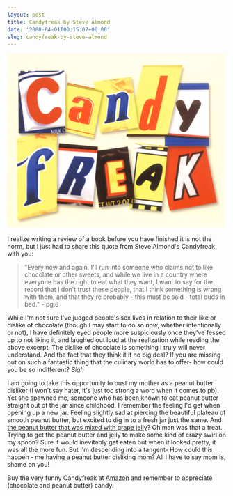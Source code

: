 ```yaml
---
layout: post
title: Candyfreak by Steve Almond
date: '2008-04-01T00:15:07+00:00'
slug: candyfreak-by-steve-almond
---
```

<img src='/images/uploads/2008/03/candyfreak.gif' alt='candyfreak by Steve Almond' class="yellowborder" />

I realize writing a review of a book before you have finished it is not the norm, but I just had to share this quote from Steve Almond's Candyfreak with you:



<blockquote>"Every now and again, I'll run into someone who claims not to like chocolate or other sweets, and while we live in a country where everyone has the right to eat what they want, I want to say for the record that I don't trust these people, that I think something is wrong with them, and that they're probably - this must be said - total duds in bed." - pg.8</blockquote>



While I'm not sure I've judged people's sex lives in relation to their like or dislike of chocolate (though I may start to do so <em>now</em>, whether intentionally or not), I have definitely eyed people more suspiciously once they've fessed up to not liking it, and laughed out loud at the realization while reading the above excerpt. The dislike of chocolate is something I truly will never understand. And the fact that they think it it no big deal? If you are missing out on such a fantastic thing that the culinary world has to offer- how could you be so indifferent? *Sigh*

I am going to take this opportunity to oust my mother as a peanut butter disliker (I won't say hater, it's just too strong a word when it comes to pb). Yet she spawned me, someone who has been known to eat peanut butter straight out of the jar since childhood. I remember the feeling I'd get when opening up a new jar. Feeling slightly sad at piercing the beautiful plateau of smooth peanut butter, but excited to dig in to a fresh jar just the same. And <a href="http://americancandy.de/images/smuckers_goober_grape.jpg">the peanut butter that was mixed with grape jelly</a>? Oh man was that a treat. Trying to get the peanut butter and jelly to make some kind of crazy swirl on my spoon? Sure it would inevitably get eaten but when it looked pretty, it was all the more fun. But I'm descending into a tangent- How could this happen - me having a peanut butter disliking mom? All I have to say mom is, shame on you!

Buy the very funny Candyfreak at <a href="http://astore.amazon.com/thechocolatpe-20/detail/0156032937/103-8370542-8519815">Amazon</a> and remember to appreciate (chocolate and peanut butter) candy.
